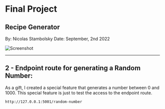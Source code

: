 # Final Project
## Recipe Generator

By: Nicolas Stambolsky
Date: September, 2nd 2022

![Screenshot](https://media1.giphy.com/media/39hvy4FM5au6JXeXOu/giphy.gif)
________________________________________________

## 2 - Endpoint route for generating a Random Number:
As a gift, I created a special feature that generates a number between 0 and 1000.
This special feature is just to test the access to the endpoint route.

    http://127.0.0.1:5001/random-number 
